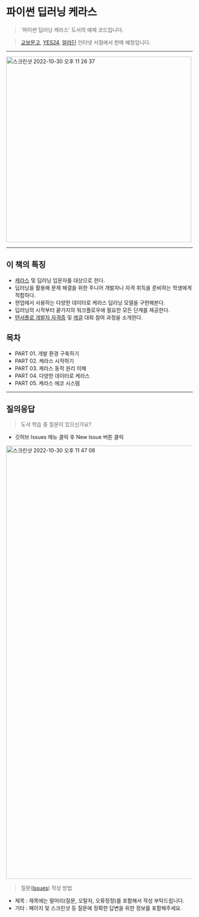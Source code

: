 # 파이썬 딥러닝 케라스 
> '파이썬 딥러닝 케라스' 도서의 예제 코드입니다.

> [교보문고](https://product.kyobobook.co.kr/detail/S000200134737), [YES24](http://www.yes24.com/Product/Goods/115161107), [알라딘](http://aladin.kr/p/mzJvS) 인터넷 서점에서 판매 예정입니다.

---

<img width="500" alt="스크린샷 2022-10-30 오후 11 26 37" src="https://user-images.githubusercontent.com/54405342/198884713-2da51e64-352f-41f1-8313-b091bb5f0769.png">

---

## 이 책의 특징
- [케라스](https://keras.io/) 및 딥러닝 입문자를 대상으로 한다.
- 딥러닝을 활용해 문제 해결을 위한 주니어 개발자나 자격 취득을 준비하는 학생에게 적합하다.
- 현업에서 사용하는 다양한 데이터로 케라스 딥러닝 모델을 구현해본다.
- 딥러닝의 시작부터 끝가지의 워크플로우에 필요한 모든 단계를 제공한다.
- [텐서플로 개발자 자격증](https://www.tensorflow.org/certificate?hl=ko/) 및 [캐글](https://www.kaggle.com/) 대회 참여 과정을 소개한다.


## 목차
- PART 01. 개발 환경 구축하기
- PART 02. 케라스 시작하기
- PART 03. 케라스 동작 원리 이해
- PART 04. 다양한 데이터로 케라스
- PART 05. 케라스 에코 시스템

---

## 질의응답
> 도서 학습 중 질문이 있으신가요?
- 깃허브 Issues 메뉴 클릭 후 New Issue 버튼 클릭
<img width="1167" alt="스크린샷 2022-10-30 오후 11 47 08" src="https://user-images.githubusercontent.com/54405342/198884991-2d9432ef-1428-4b60-a5fd-c31c57540bf4.png">

> 질문([Issues](https://github.com/hansung-dev/Python-DeepLearning-Keras/issues)) 작성 방법
  - 제목 : 제목에는 말머리(질문, 오탈자, 오류정정)를 포함해서 작성 부탁드립니다.
  - 기타 : 페이지 및 스크린샷 등 질문에 정확한 답변을 위한 정보를 포함해주세요.
